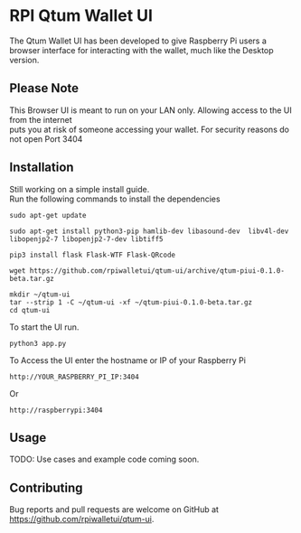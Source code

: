 # RPI Qtum Wallet UI

The Qtum Wallet UI has been developed to give Raspberry Pi users a browser interface for interacting with the wallet, much like the Desktop version.  

## Please Note  

This Browser UI is meant to run on your LAN only. Allowing access to the UI from the internet  
puts you at risk of someone accessing your wallet. For security reasons do not open Port 3404


## Installation
Still working on a simple install guide.  
Run the following commands to install the dependencies  
```
sudo apt-get update
```
```
sudo apt-get install python3-pip hamlib-dev libasound-dev  libv4l-dev libopenjp2-7 libopenjp2-7-dev libtiff5
```
```
pip3 install flask Flask-WTF Flask-QRcode
```
```
wget https://github.com/rpiwalletui/qtum-ui/archive/qtum-piui-0.1.0-beta.tar.gz
```
```
mkdir ~/qtum-ui  
tar --strip 1 -C ~/qtum-ui -xf ~/qtum-piui-0.1.0-beta.tar.gz  
cd qtum-ui
```
To start the UI run.  
```
python3 app.py
```  
To Access the UI enter the hostname or IP of your Raspberry Pi
```
http://YOUR_RASPBERRY_PI_IP:3404
```
Or
````
http://raspberrypi:3404
````

## Usage

TODO: Use cases and example code coming soon.

## Contributing

Bug reports and pull requests are welcome on GitHub at https://github.com/rpiwalletui/qtum-ui.
